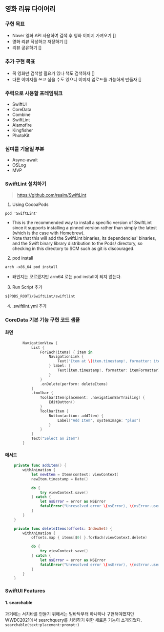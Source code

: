#  

## 영화 리뷰 다이어리

### 구현 목표
- Naver 영화 API 사용하여 검색 후 영화 이미지 가져오기 []
- 영화 리뷰 작성하고 저장하기 []
- 리뷰 공유하기 []

### 추가 구현 목표
- 꼭 영화만 검색할 필요가 있나 책도 검색하자 []
- 다른 이미지를 쓰고 싶을 수도 있으니 이미지 업로드를 가능하게 만들자 []

### 주력으로 사용할 프레임워크
- SwiftUI
- CoreData
- Combine
- SwiftLint
- Alamofire  
- Kingfisher 
- PhotoKit    

### 심여를 기울일 부분 
- Async-await
- OSLog
- MVP

### SwiftLint 설치하기
> https://github.com/realm/SwiftLint

1. Using CocoaPods
```
pod 'SwiftLint'
```
- This is the recommended way to install a specific version of SwiftLint since it supports installing a pinned version rather than simply the latest (which is the case with Homebrew).
- Note that this will add the SwiftLint binaries, its dependencies' binaries, and the Swift binary library distribution to the Pods/ directory, so checking in this directory to SCM such as git is discouraged.

2. pod install
```
arch -x86_64 pod install
```
- 왜인지는 모르겠지만 arm64 로는 pod install이 되지 않는다.

3. Run Script 추가
```
${PODS_ROOT}/SwiftLint/swiftlint
```

4. .swiftlint.yml 추가

### CoreData 기본 기능 구현 코드 샘플

#### 화면
```swift
        NavigationView {
            List {
                ForEach(items) { item in
                    NavigationLink {
                        Text("Item at \(item.timestamp!, formatter: itemFormatter)")
                    } label: {
                        Text(item.timestamp!, formatter: itemFormatter)
                    }
                }
                .onDelete(perform: deleteItems)
            }
            .toolbar {
                ToolbarItem(placement: .navigationBarTrailing) {
                    EditButton()
                }
                ToolbarItem {
                    Button(action: addItem) {
                        Label("Add Item", systemImage: "plus")
                    }
                }
            }
            Text("Select an item")
        }
```

#### 메서드
```swift
    private func addItem() {
        withAnimation {
            let newItem = Item(context: viewContext)
            newItem.timestamp = Date()

            do {
                try viewContext.save()
            } catch {
                let nsError = error as NSError
                fatalError("Unresolved error \(nsError), \(nsError.userInfo)")
            }
        }
    }

    private func deleteItems(offsets: IndexSet) {
        withAnimation {
            offsets.map { items[$0] }.forEach(viewContext.delete)

            do {
                try viewContext.save()
            } catch {
                let nsError = error as NSError
                fatalError("Unresolved error \(nsError), \(nsError.userInfo)")
            }
        }
    }
```

### SwiftUI Features

#### 1. searchable

과거에는 서치바를 만들기 위해서는 밑바닥부터 하나하나 구현해야했지만 
WWDC2021에서 searchquery를 처리하기 위한 새로운 기능이 소개되었다.
`searchable(text:placement:prompt:)`
